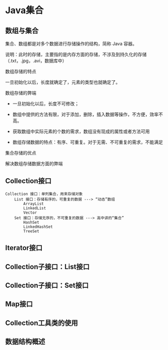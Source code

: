# Java集合





## 数组与集合

集合、数组都是对多个数据进行存储操作的结构，简称 Java 容器。

说明：此时的存储，主要指的是内存方面的存储，不涉及到持久化的存储（.txt，.jpg，.avi，数据库中）



数组存储的特点

一旦初始化以后，长度就确定了，元素的类型也就确定了。



数组存储的弊端

- 一旦初始化以后，长度不可修改；

- 数组中提供的方法有限，对于添加，删除，插入数据等操作，不方便，效率不高。

- 获取数组中实际元素的个数的需求，数组没有现成的属性或者方法可用
- 数组存储数据的特点：有序、可重复。对于无需、不可重复的需求，不能满足





集合存储的优点

解决数组存储数据方面的弊端















## Collection接口

```
Collection 接口：单列集合，用来存储对象
	List 接口：存储有序的，可重复的数据 ---> “动态”数组
		ArrayList
		LinkedList
		Vector
	Set 接口：存储无序的，不可重复的数据 ---> 高中讲的“集合”
		HashSet
		LinkedHashSet
		TreeSet
```



















## Iterator接口











## Collection子接口：List接口









## Collection子接口：Set接口







## Map接口









## Collection工具类的使用









## 数据结构概述

